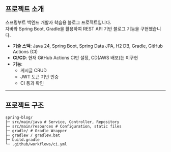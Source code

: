 ## 프로젝트 소개
스프링부트 백엔드 개발자 학습용 블로그 프로젝트입니다.  
자바와 Spring Boot, Gradle을 활용하여 REST API 기반 블로그 기능을 구현했습니다.

- **기술 스택**: Java 24, Spring Boot, Spring Data JPA, H2 DB, Gradle, GitHub Actions (CI)
- **CI/CD**: 현재 GitHub Actions CI만 설정, CD(AWS 배포)는 미구현
- **기능**:
    - 게시글 CRUD
    - JWT 토큰 기반 인증
    - CI 통과 확인

---

## 프로젝트 구조
```
spring-blog/
├─ src/main/java # Service, Controller, Repository
├─ src/main/resources # Configuration, static files
├─ gradle/ # Gradle Wrapper
├─ gradlew / gradlew.bat
├─ build.gradle
└─ .github/workflows/ci.yml 
```